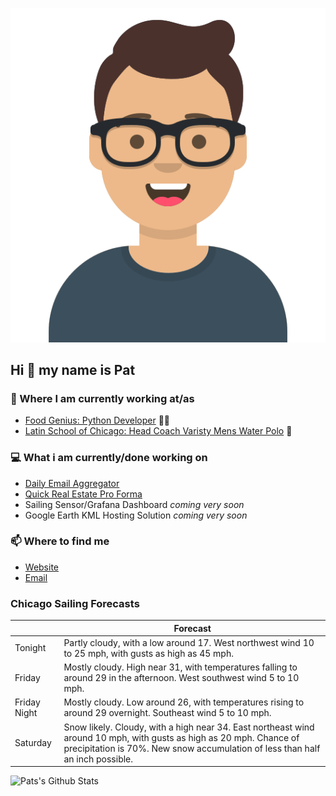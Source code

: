 [![Social banner for p-j-falconer](https://raw.githubusercontent.com/P-J-FALCONER/P-J-FALCONER/master/assets/avataaars.svg)](https://patfalconer.com/)
## Hi :wave: my name is Pat

### 💼 Where I am currently working at/as
- [Food Genius: Python Developer](https://getfoodgenius.com/) 🍔🐍
- [Latin School of Chicago: Head Coach Varisty Mens Water Polo](https://www.latinschool.org/) 🤽


### 💻 What i am currently/done working on
 - [Daily Email Aggregator](https://github.com/P-J-FALCONER/dott_daily_mail)
 - [Quick Real Estate Pro Forma](https://github.com/P-J-FALCONER/henry)
 - Sailing Sensor/Grafana Dashboard *coming very soon*
 - Google Earth KML Hosting Solution *coming very soon*

### 📫 Where to find me
 - [Website](https://patfalconer.com/)
 - [Email](mailto:patrick.j.falconer@gmail.com)


### Chicago Sailing Forecasts
|   | Forecast  |
|---|---|
| Tonight | Partly cloudy, with a low around 17. West northwest wind 10 to 25 mph, with gusts as high as 45 mph. |
| Friday | Mostly cloudy. High near 31, with temperatures falling to around 29 in the afternoon. West southwest wind 5 to 10 mph. |
| Friday Night | Mostly cloudy. Low around 26, with temperatures rising to around 29 overnight. Southeast wind 5 to 10 mph. |
| Saturday | Snow likely. Cloudy, with a high near 34. East northeast wind around 10 mph, with gusts as high as 20 mph. Chance of precipitation is 70%. New snow accumulation of less than half an inch possible. |

![Pats's Github Stats](https://github-readme-stats.vercel.app/api?username=p-j-falconer&show_icons=true&theme=radical)
